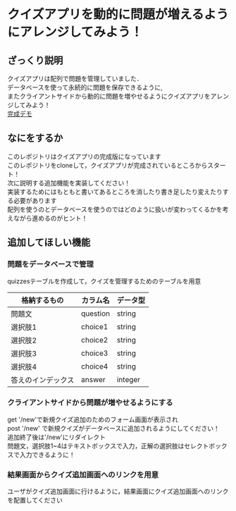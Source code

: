 # クイズアプリを動的に問題が増えるようにアレンジしてみよう！
## ざっくり説明
クイズアプリは配列で問題を管理していました．  
データベースを使って永続的に問題を保存できるように,  
またクライアントサイドから動的に問題を増やせるようにクイズアプリをアレンジしてみよう！  
[完成デモ](https://agile-river-50998.herokuapp.com/)

## なにをするか
このレポジトリはクイズアプリの完成版になっています  
このレポジトリをcloneして，クイズアプリが完成されているところからスタート！  
次に説明する追加機能を実装してください！  
実装するためにはもともと書いてあるところを消したり書き足したり変えたりする必要があります  
配列を使うのとデータベースを使うのではどのように扱いが変わってくるかを考えながら進めるのがヒント！

## 追加してほしい機能
### 問題をデータベースで管理
quizzesテーブルを作成して，クイズを管理するためのテーブルを用意  

|格納するもの|カラム名|データ型|
|---|---|---|
|問題文|question|string|
|選択肢1|choice1|string|
|選択肢2|choice2|string|
|選択肢3|choice3|string|
|選択肢4|choice4|string|
|答えのインデックス|answer|integer|

### クライアントサイドから問題が増やせるようにする
get '/new'で新規クイズ追加のためのフォーム画面が表示され  
post '/new' で新規クイズがデータベースに追加されるようにしてください！  
追加終了後は'/new'にリダイレクト  
問題文，選択肢1~4はテキストボックスで入力，正解の選択肢はセレクトボックスで入力できるように！  

### 結果画面からクイズ追加画面へのリンクを用意
ユーザがクイズ追加画面に行けるように，結果画面にクイズ追加画面へのリンクを配置してください